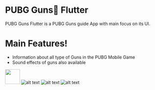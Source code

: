 # PUBG Guns🔫 Flutter


PUBG Guns Flutter is a PUBG Guns guide App with main focus on its UI. 

# Main Features!

  - Information about all type of Guns in the PUBG Mobile Game
  - Sound effects of guns also available

<a href="url"><img src="https://i.ibb.co/0j2XtTG/Screenshot-20201106-213545.png" height="48" width="48" ></a>
![alt text](https://i.ibb.co/0j2XtTG/Screenshot-20201106-213545.png)
![alt text](https://i.ibb.co/9HBNL6S/Screenshot-20201106-213608.png)
![alt text](https://i.ibb.co/99QdKs9/Screenshot-20201106-213647.png)
